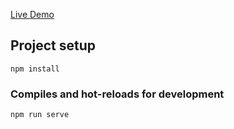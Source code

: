[Live Demo](https://workers-dawidzebacki.netlify.app)

## Project setup
```
npm install
```

### Compiles and hot-reloads for development
```
npm run serve
```
